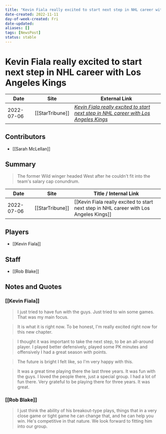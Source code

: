 ```yaml
---
title: "Kevin Fiala really excited to start next step in NHL career with Los Angeles Kings"
date-created: 2022-11-11
day-of-week-created: Fri
date-updated: 
aliases: []
tags: [NewsPost]
status: stable
---
```


# Kevin Fiala really excited to start next step in NHL career with Los Angeles Kings

| Date       | Site            | External Link                                                                                                                                                                                         |
| ---------- | --------------- | ----------------------------------------------------------------------------------------------------------------------------------------------------------------------------------------------------- |
| 2022-07-06 | [[StarTribune]] | [*Kevin Fiala really excited to start next step in NHL career with Los Angeles Kings*](https://www.startribune.com/kevin-fiala-los-angeles-kings-minnesota-wild-trade-seven-year-contract/600187891/) |

## Contributors
- [[Sarah McLellan]]

## Summary
> The former Wild winger headed West after he couldn't fit into the team's salary cap conundrum.

| Date       | Site            | Title / Internal Link                                                                  |
| ---------- | --------------- | -------------------------------------------------------------------------------------- |
| 2022-07-06 | [[StarTribune]] | [[Kevin Fiala really excited to start next step in NHL career with Los Angeles Kings]] |

## Players
- [[Kevin Fiala]]

## Staff
- [[Rob Blake]]

## Notes and Quotes
### [[Kevin Fiala]]
> I just tried to have fun with the guys. Just tried to win some games. That was my main focus.

> It is what it is right now. To be honest, I'm really excited right now for this new chapter.

> I thought it was important to take the next step, to be an all-around player. I played better defensively, played some PK minutes and offensively I had a great season with points.

> The future is bright I felt like, so I'm very happy with this.

> It was a great time playing there the last three years. It was fun with the guys. I loved the people there, just a special group. I had a lot of fun there. Very grateful to be playing there for three years. It was great.

### [[Rob Blake]]
> I just think the ability of his breakout-type plays, things that in a very close game or tight game he can change that, and he can help you win. He's competitive in that nature. We look forward to fitting him into our group.

